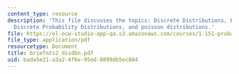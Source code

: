 ```yaml
---
content_type: resource
description: 'This file discusses the topics: Discrete Distributions, Examples of
  Discrete Probability Distributions, and poisson distributions.'
file: https://ol-ocw-studio-app-qa.s3.amazonaws.com/courses/1-151-probability-and-statistics-in-engineering-spring-2005/bada5e21a3a24f6e95ed8899db5ec884_briefnts2_disdbn.pdf
file_type: application/pdf
resourcetype: Document
title: briefnts2_disdbn.pdf
uid: bada5e21-a3a2-4f6e-95ed-8899db5ec884
---
```


